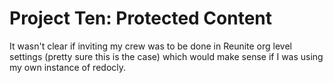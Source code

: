 # Project Ten: Protected Content

It wasn't clear if inviting my crew was to be done in Reunite org level settings (pretty sure this is the case) which would make sense if I was using my own
instance of redocly.

